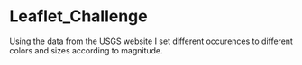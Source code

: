 # Leaflet_Challenge
Using the data from the USGS website I set different occurences to different colors and sizes according to magnitude.
